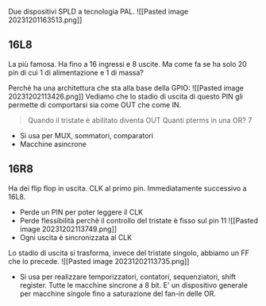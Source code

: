 Due dispositivi SPLD a tecnologia PAL.
![[Pasted image 20231201163513.png]]


## 16L8
La più famosa.
Ha fino a 16 ingressi e 8 uscite. Ma come fa se ha solo 20 pin di cui 1 di alimentazione e 1 di massa?

Perchè ha una architettura che sta alla base della GPIO: 
![[Pasted image 20231202113426.png]]
Vediamo che lo stadio di uscita di questo PIN gli permette di comportarsi sia come OUT che come IN.
>Quando il tristate è abilitato diventa OUT
>Quanti pterms in una OR? 7

- Si usa per MUX, sommatori, comparatori
- Macchine asincrone
## 16R8
Ha dei flip flop in uscita. CLK al primo pin. Immediatamente successivo a 16L8.
- Perde un PIN per poter leggere il CLK
- Perde flessibilità perchè il controllo del tristate è fisso sul pin 11
![[Pasted image 20231202113749.png]]
- Ogni uscita è sincronizzata al CLK

Lo stadio di uscita si trasforma, invece del tristate singolo, abbiamo un FF che lo precede.
![[Pasted image 20231202113735.png]]

- Si usa per realizzare temporizzatori, contatori, sequenziatori, shift register. Tutte le macchine sincrone a 8 bit.
  E' un dispositivo generale per macchine singole fino a saturazione del fan-in delle OR.